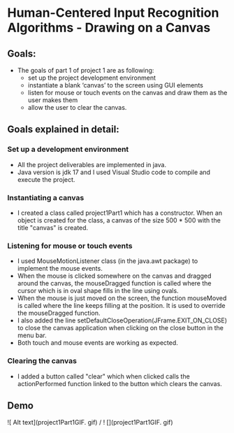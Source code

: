 
# Human-Centered Input Recognition Algorithms - Drawing on a Canvas

## Goals:
- The goals of part 1 of project 1 are as following:
  - set up the project development environment
  - instantiate a blank ‘canvas’ to the screen using GUI elements
  - listen for mouse or touch events on the canvas and draw them as the user makes them
  - allow the user to clear the canvas.
  
  
## Goals explained in detail:
### Set up a development environment
   * All the project deliverables are implemented in java.
   * Java version is jdk 17 and I used Visual Studio code to compile and execute the project.

### Instantiating a canvas
   * I created a class called project1Part1 which has a constructor. When an object is created for the class, a canvas of the size 500 * 500 with the title "canvas" is created.

### Listening for mouse or touch events
   * I used MouseMotionListener class (in the java.awt package) to implement the mouse events.
   * When the mouse is clicked somewhere on the canvas and dragged around the canvas, the mouseDragged function is called where the cursor which is in oval shape fills in the line using ovals.
   * When the mouse is just moved on the screen, the function mouseMoved is called where the line keeps filling at the position. It is used to override the mouseDragged function.
   * I also added the line setDefaultCloseOperation(JFrame.EXIT_ON_CLOSE) to close the canvas application when clicking on the close button in the menu bar.
   * Both touch and mouse events are working as expected.

### Clearing the canvas
   * I added a button called "clear" which when clicked calls the actionPerformed function linked to the button which clears the canvas.
   
## Demo
 ![ Alt text](project1Part1GIF. gif) / ! [](project1Part1GIF. gif)
